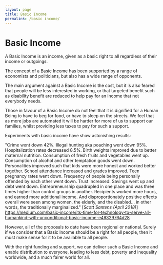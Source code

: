 ```yaml
---
layout: page
title: Basic Income
permalink: /basic income/
---
```


Basic Income
============

A Basic Income is an income, given as a basic right to all regardless of their income or outgoings.

The concept of a Basic Income has been supported by a range of economists and politicians, but also has a wide range of opponents.

The main argument against a Basic Income is the cost, but it is also feared that people will be less interested in working, or that targeted benefit such as disability benefit are reduced to help pay for an income that not everybody needs. 

Those in favour of a Basic Income do not feel that it is dignified for a Human Being to have to beg for food, or have to sleep on the streets. We feel that as more jobs are automated it will be harder for more of us to support our families, whilst providing less taxes to pay for such a support.

Experiments with basic income have show astonishing results:

"Crime went down 42%. Illegal hunting aka poaching went down 95%. Hospitalization rates decreased 8.5%. Birth weights improved due to better maternal nutrition. Consumption of fresh fruits and vegetables went up. Consumption of alcohol and other temptation goods went down. Personalities improved such that kids were more honest and worked better together. School attendance increased and grades improved. Teen pregnancy rates went down. Frequency of people being personally offended by each other went down. Trust increased. Savings went up and debt went down. Entrepreneurship quadrupled in one place and was three times higher than control groups in another. Recipients worked more hours, and earned more additional income. And disproportionately positive effects overall were seen among women, the elderly, and the disabled… in other words, the traditionally marginalized." [*Scott Santens (April 2018)*] <https://medium.com/basic-income/its-time-for-technology-to-serve-all-humankind-with-unconditional-basic-income-e46329764d28>


However, all of the proposals to date have been regional or national. Surely if we consider that a Basic Income should be a right for all people, then it must make sense for it to be available to all people. 

With the right funding and support, we can deliver such a Basic Income and enable distribution to everyone, leading to less debt, poverty and inequality worldwide, and a much fairer world for all.



